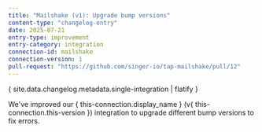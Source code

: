 ```yaml
---
title: "Mailshake (v1): Upgrade bump versions"
content-type: "changelog-entry"
date: 2025-07-21
entry-type: improvement
entry-category: integration
connection-id: mailshake
connection-version: 1
pull-request: "https://github.com/singer-io/tap-mailshake/pull/12"
---
```

{ site.data.changelog.metadata.single-integration | flatify }

We've improved our { this-connection.display_name } (v{ this-connection.this-version }) integration to upgrade different bump versions to fix errors.